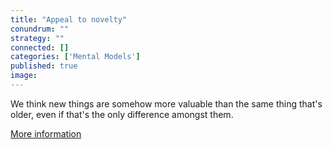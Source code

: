 ```yaml
---
title: "Appeal to novelty"
conundrum: ""
strategy: ""
connected: []
categories: ['Mental Models']
published: true
image: 
---
```


We think new things are somehow more valuable than the same thing that's older, even if that's the only difference amongst them.

[More information](https://en.wikipedia.org/wiki/Appeal_to_novelty)


